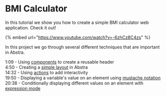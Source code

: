 # BMI Calculator

In this tutorial we show you how to create a simple BMI calculator web application. Check it out!

{% embed url="https://www.youtube.com/watch?v=-6zhCz8C4zs" %}

In this project we go through several different techniques that are important in Abstra.

1:09 - Using [components](../../docs/projects/front-end/elements/subview.md) to create a reusable header  
4:50 - Creating a [simple layout](../../docs/projects/front-end/slots/layouting.md) in Abstra  
14:32 - Using [actions](../../docs/projects/front-end/actions/) to add interactivity  
19:50 - Displaying a variable's value on an element using [mustache notation](../../docs/projects/front-end/arguments/mustache-notation.md)  
20:38 - Conditionally displaying different values on an element with [expression mode](../../docs/projects/front-end/arguments/expression-mode.md)

